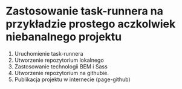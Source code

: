 # Zastosowanie task-runnera na przykładzie prostego aczkolwiek niebanalnego projektu
1. Uruchomienie task-runnera
2. Utworzenie repozytorium lokalnego 
3. Zastosowanie technologii BEM i Sass
4. Utworzenie repozytorium na githubie.
5. Publikacja projektu w internecie (page-github)